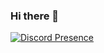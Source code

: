 ### Hi there 👋

[![Discord Presence](https://lanyard.cnrad.dev/api/724229359438921748)](https://discord.com/users/724229359438921748)
